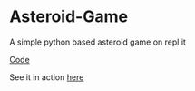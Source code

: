 # Asteroid-Game
A simple python based asteroid game on repl.it

[Code](https://github.com/BOLTZZ/Asteroid-Game/blob/master/Code.md)

See it in action [here](https://repl.it/@LIGHTZZBOLTZZ1/Asteroid-Game)
